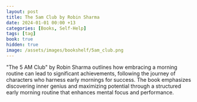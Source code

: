```yaml
---
layout: post
title: The 5am Club by Robin Sharma
date: 2024-01-01 00:00 +13
categories: [Books, Self-Help]
tags: [tag]
book: true
hidden: true
image: /assets/images/bookshelf/5am_club.png
---
```


"The 5 AM Club" by Robin Sharma outlines how embracing a morning routine can lead to significant achievements, following the journey of characters who harness early mornings for success. The book emphasizes discovering inner genius and maximizing potential through a structured early morning routine that enhances mental focus and performance.
